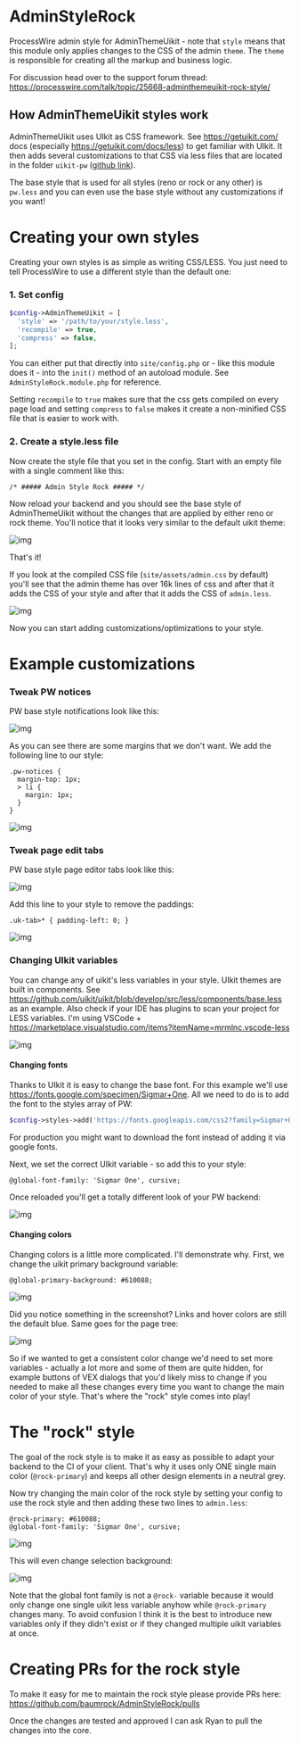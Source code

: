 # AdminStyleRock

ProcessWire admin style for AdminThemeUikit - note that `style` means that this module only applies changes to the CSS of the admin `theme`. The `theme` is responsible for creating all the markup and business logic.

For discussion head over to the support forum thread: https://processwire.com/talk/topic/25668-adminthemeuikit-rock-style/

## How AdminThemeUikit styles work

AdminThemeUikit uses UIkit as CSS framework. See https://getuikit.com/ docs (especially https://getuikit.com/docs/less) to get familiar with UIkit. It then adds several customizations to that CSS via less files that are located in the folder `uikit-pw` ([github link](https://github.com/processwire/processwire/tree/dev/wire/modules/AdminTheme/AdminThemeUikit/uikit-pw)).

The base style that is used for all styles (reno or rock or any other) is `pw.less` and you can even use the base style without any customizations if you want!

# Creating your own styles

Creating your own styles is as simple as writing CSS/LESS. You just need to tell ProcessWire to use a different style than the default one:

### 1. Set config

```php
$config->AdminThemeUikit = [
  'style' => '/path/to/your/style.less',
  'recompile' => true,
  'compress' => false,
];
```

You can either put that directly into `site/config.php` or - like this module does it - into the `init()` method of an autoload module. See `AdminStyleRock.module.php` for reference.

Setting `recompile` to `true` makes sure that the css gets compiled on every page load and setting `compress` to `false` makes it create a non-minified CSS file that is easier to work with.

### 2. Create a style.less file

Now create the style file that you set in the config. Start with an empty file with a single comment like this:

```LESS
/* ##### Admin Style Rock ##### */
```

Now reload your backend and you should see the base style of AdminThemeUikit without the changes that are applied by either reno or rock theme. You'll notice that it looks very similar to the default uikit theme:

![img](https://i.imgur.com/AiKZnvS.png)

That's it!

If you look at the compiled CSS file (`site/assets/admin.css` by default) you'll see that the admin theme has over 16k lines of css and after that it adds the CSS of your style and after that it adds the CSS of `admin.less`.

![img](https://i.imgur.com/DKcQlcv.png)

Now you can start adding customizations/optimizations to your style.

# Example customizations

### Tweak PW notices

PW base style notifications look like this:

![img](https://i.imgur.com/f345nL6.png)

As you can see there are some margins that we don't want. We add the following line to our style:

```LESS
.pw-notices {
  margin-top: 1px;
  > li {
    margin: 1px;
  }
}
```

![img](https://i.imgur.com/H1oWg42.png)

### Tweak page edit tabs

PW base style page editor tabs look like this:

![img](https://i.imgur.com/38hDjNm.png)

Add this line to your style to remove the paddings:

```LESS
.uk-tab>* { padding-left: 0; }
```

![img](https://i.imgur.com/O0BeYIy.png)

### Changing UIkit variables

You can change any of uikit's less variables in your style. UIkit themes are built in components. See https://github.com/uikit/uikit/blob/develop/src/less/components/base.less as an example. Also check if your IDE has plugins to scan your project for LESS variables. I'm using VSCode + https://marketplace.visualstudio.com/items?itemName=mrmlnc.vscode-less

![img](https://i.imgur.com/fZoSm7W.png)

#### Changing fonts

Thanks to UIkit it is easy to change the base font. For this example we'll use https://fonts.google.com/specimen/Sigmar+One. All we need to do is to add the font to the styles array of PW:

```php
$config->styles->add('https://fonts.googleapis.com/css2?family=Sigmar+One&display=swap');
```

For production you might want to download the font instead of adding it via google fonts.

Next, we set the correct UIkit variable - so add this to your style:

```LESS
@global-font-family: 'Sigmar One', cursive;
```

Once reloaded you'll get a totally different look of your PW backend:

![img](https://i.imgur.com/cllilIV.png)

#### Changing colors

Changing colors is a little more complicated. I'll demonstrate why. First, we change the uikit primary background variable:

```LESS
@global-primary-background: #610088;
```

![img](https://i.imgur.com/zmxNU72.png)

Did you notice something in the screenshot? Links and hover colors are still the default blue. Same goes for the page tree:

![img](https://i.imgur.com/5N3i964.png)

So if we wanted to get a consistent color change we'd need to set more variables - actually a lot more and some of them are quite hidden, for example buttons of VEX dialogs that you'd likely miss to change if you needed to make all these changes every time you want to change the main color of your style. That's where the "rock" style comes into play!

# The "rock" style

The goal of the rock style is to make it as easy as possible to adapt your backend to the CI of your client. That's why it uses only ONE single main color (`@rock-primary`) and keeps all other design elements in a neutral grey.

Now try changing the main color of the rock style by setting your config to use the rock style and then adding these two lines to `admin.less`:

```LESS
@rock-primary: #610088;
@global-font-family: 'Sigmar One', cursive;
```

![img](https://i.imgur.com/fxLJzk2.png)

This will even change selection background:

![img](https://i.imgur.com/OvD2kAh.png)

Note that the global font family is not a `@rock-` variable because it would only change one single uikit less variable anyhow while `@rock-primary` changes many. To avoid confusion I think it is the best to introduce new variables only if they didn't exist or if they changed multiple uikit variables at once.

# Creating PRs for the rock style

To make it easy for me to maintain the rock style please provide PRs here: https://github.com/baumrock/AdminStyleRock/pulls

Once the changes are tested and approved I can ask Ryan to pull the changes into the core.
